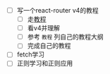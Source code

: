 + [ ] 写一个react-router v4的教程
  - [ ] 走[教程](http://www.ruanyifeng.com/blog/2016/05/react_router.html?utm_source=tool.lu)
  - [ ] 看v4并理解
  - [ ] 参考 `教程` 列自己的教程大纲
  - [ ] 完成自己的教程
+ [ ] fetch学习
+ [ ] 正则学习和正则应用